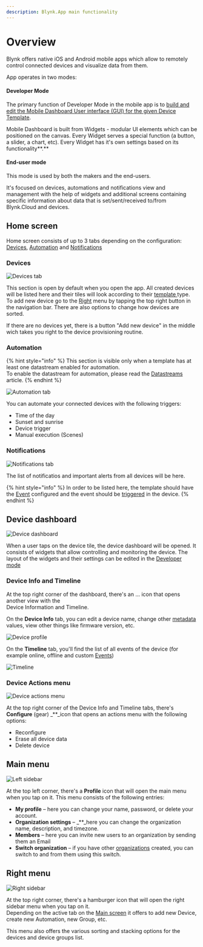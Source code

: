 ```yaml
---
description: Blynk.App main functionality
---
```


# Overview

Blynk offers native iOS and Android mobile apps which allow to remotely control connected devices and visualize data from them.

App operates in two modes:

#### **Developer Mode**

The primary function of Developer Mode in the mobile app is to [build and edit the Mobile Dashboard User interface \(GUI\) for the given Device Template](constructor.md).

Mobile Dashboard is built from Widgets - modular UI elements which can be positioned on the canvas. Every Widget serves a special function \(a button, a slider, a chart, etc\). Every Widget has it's own settings based on its functionality**.**

#### **End-user mode**

This mode is used by both the makers and the end-users.

It's focused on devices, automations and notifications view and management with the help of widgets and additional screens containing specific information about data that is set/sent/received to/from Blynk.Cloud and devices.

## Home screen

Home screen consists of up to 3 tabs depending on the configuration: [Devices](overview.md#devices), [Automation](overview.md#automation) and [Notifications](overview.md#notifications)

### **Devices**

![Devices tab](https://user-images.githubusercontent.com/72790181/119994901-b923c300-bfd5-11eb-9475-a0d1826a875b.png)

This section is open by default when you open the app. All created devices will be listed here and their tiles will look according to their [template ](../blynk-console/products/)type. To add new device go to the [Right](overview.md#right-menu) menu by tapping the top right button in the navigation bar. There are also options to change how devices are sorted.

If there are no devices yet, there is a button "Add new device" in the middle wich takes you right to the device provisioning routine.

### **Automation**

{% hint style="info" %}
This section is visible only when a template has at least one datastream enabled for automation.  
To enable the datastream for automation, please read the [Datastreams](../blynk-console/products/datastreams/datastreams-common-settings/) article.
{% endhint %}

![Automation tab](https://user-images.githubusercontent.com/72790181/119659015-711a6a00-be36-11eb-982f-f4d3ab66a0c3.png)

You can automate your connected devices with the following triggers:

* Time of the day
* Sunset and sunrise
* Device trigger
* Manual execution \(Scenes\)

### **Notifications**

![Notifications tab](https://user-images.githubusercontent.com/72790181/119659055-7a0b3b80-be36-11eb-8eeb-8eaf4f27957a.png)

The list of notificatios and important alerts from all devices will be here.

{% hint style="info" %}
In order to be listed here, the template should have the [Event](../blynk-console/products/events/) configured and the event should be [triggered](../blynk-console/products/events/custom-events/events--how-to-log-events.md) in the device.
{% endhint %}

## Device dashboard

![Device dashboard](https://user-images.githubusercontent.com/72790181/119659080-7f688600-be36-11eb-8cb0-63d378339091.png)

When a user taps on the device tile, the device dashboard will be opened. It consists of widgets that allow controlling and monitoring the device. The layout of the widgets and their settings can be edited in the [Developer mode](../getting-started/developer-mode.md)

### **Device Info and Timeline**

At the top right corner of the dashboard, there's an ... icon that opens another view with the  
Device Information and Timeline.

On the **Device Info** tab, you can edit a device name, change other [metadata](../blynk-console/devices/device-profile/metadata.md) values, view other things like firmware version, etc.

![Device profile](https://user-images.githubusercontent.com/72790181/119659123-898a8480-be36-11eb-9088-46e48b4c0015.png)

On the **Timeline** tab, you'll find the list of all events of the device \(for example online, offline and custom [Events](../blynk-console/products/events/)\)

![Timeline](https://user-images.githubusercontent.com/72790181/119659291-b048bb00-be36-11eb-8d83-762314da9862.png)

### **Device Actions menu**

![Device actions menu](https://user-images.githubusercontent.com/72790181/119659307-b50d6f00-be36-11eb-86fb-69df17cef2bc.png)

At the top right corner of the Device Info and Timeline tabs, there's **Configure** \(gear\) \_\*\*\_icon that opens an actions menu with the following options:

* Reconfigure
* Erase all device data
* Delete device

## Main menu

![Left sidebar](https://user-images.githubusercontent.com/72790181/119659337-bc347d00-be36-11eb-82a1-19c3d94d2787.png)

At the top left corner, there's a **Profile** icon that will open the main menu when you tap on it. This menu consists of the following entries:

* **My profile** – here you can change your name, password, or delete your account.
* **Organization settings** – \_\*\*\_here you can change the organization name, description, and timezone.
* **Members** – here you can invite new users to an organization by sending them an Email
* **Switch organization** – if you have other [organizations](../blynk-console/organizations.md) created, you can switch to and from them using this switch.

## **Right menu**

![Right sidebar](https://user-images.githubusercontent.com/72790181/119659382-c5bde500-be36-11eb-89da-c0e8c774600a.png)

At the top right corner, there's a hamburger icon that will open the right sidebar menu when you tap on it.  
Depending on the active tab on the [Main screen](overview.md#main-screen) it offers to add new Device, create new Automation, new Group, etc.

This menu also offers the various sorting and stacking options for the devices and device groups list.

